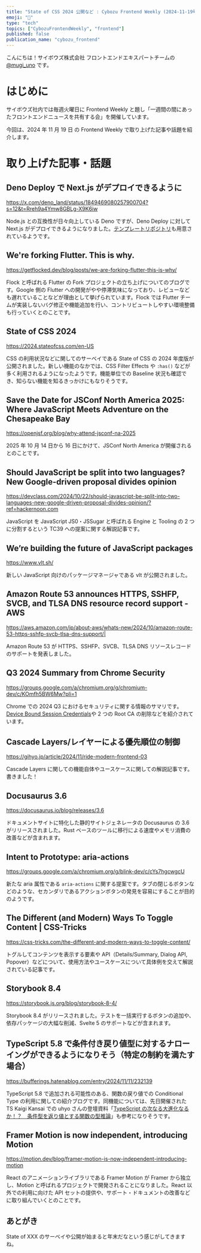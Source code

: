 ```yaml
---
title: "State of CSS 2024 公開など : Cybozu Frontend Weekly (2024-11-19号)"
emoji: "🧣"
type: "tech"
topics: ["CybozuFrontendWeekly", "frontend"]
published: false
publication_name: "cybozu_frontend"
---
```


こんにちは！サイボウズ株式会社 フロントエンドエキスパートチームの [@mugi_uno](https://twitter.com/mugi_uno) です。

# はじめに

サイボウズ社内では毎週火曜日に Frontend Weekly と題し「一週間の間にあったフロントエンドニュースを共有する会」を開催しています。

今回は、2024 年 11 月 19 日 の Frontend Weekly で取り上げた記事や話題を紹介します。

# 取り上げた記事・話題

## Deno Deploy で Next.js がデプロイできるように

https://x.com/deno_land/status/1849469080257900704?s=12&t=Rreh9a4Ymw8GBLg-X9K6iw

Node.js との互換性が日々向上している Deno ですが、Deno Deploy に対して Next.js がデプロイできるようになりました。[テンプレートリポジトリ](https://github.com/nextjs/deploy-deno)も用意されているようです。

## We're forking Flutter. This is why.

https://getflocked.dev/blog/posts/we-are-forking-flutter-this-is-why/

Flock と呼ばれる Flutter の Fork プロジェクトの立ち上げについてのブログです。Google 側の Flutter への開発がやや停滞気味になっており、レビューなども遅れていることなどが理由として挙げられています。Flock では Flutter チームが実装しないバグ修正や機能追加を行い、コントリビュートしやすい環境整備も行っていくとのことです。

## State of CSS 2024

https://2024.stateofcss.com/en-US

CSS の利用状況などに関してのサーベイである State of CSS の 2024 年度版が公開されました。新しい機能のなかでは、CSS Filter Effects や `:has()` などが多く利用されるようになったようです。機能単位での Baseline 状況も確認でき、知らない機能を知るきっかけにもなりそうです。

## Save the Date for JSConf North America 2025: Where JavaScript Meets Adventure on the Chesapeake Bay

https://openjsf.org/blog/why-attend-jsconf-na-2025

2025 年 10 月 14 日から 16 日にかけて、JSConf North America が開催されるとのことです。

## Should JavaScript be split into two languages? New Google-driven proposal divides opinion

https://devclass.com/2024/10/22/should-javascript-be-split-into-two-languages-new-google-driven-proposal-divides-opinion/?ref=hackernoon.com

JavaScript を JavaScript JS0・JSSugar と呼ばれる Engine と Tooling の 2 つに分割するという TC39 への提案に関する解説記事です。

## We’re building the future of JavaScript packages

https://www.vlt.sh/

新しい JavaScript 向けのパッケージマネージャである vlt が公開されました。

## Amazon Route 53 announces HTTPS, SSHFP, SVCB, and TLSA DNS resource record support - AWS

https://aws.amazon.com/jp/about-aws/whats-new/2024/10/amazon-route-53-https-sshfp-svcb-tlsa-dns-support/|

Amazon Route 53 が HTTPS、SSHFP、SVCB、TLSA DNS リソースレコードのサポートを発表しました。

## Q3 2024 Summary from Chrome Security

https://groups.google.com/a/chromium.org/g/chromium-dev/c/KOmfh5BW6Mw?pli=1

Chrome での 2024 Q3 におけるセキュリティに関する情報のサマリです。[Device Bound Session Credentials](https://wicg.github.io/dbsc/)や 2 つの Root CA の削除などを紹介されています。

## Cascade Layers/レイヤーによる優先順位の制御

https://gihyo.jp/article/2024/11/ride-modern-frontend-03

Cascade Layers に関しての機能自体やユースケースに関しての解説記事です。書きました！

## Docusaurus 3.6

https://docusaurus.io/blog/releases/3.6

ドキュメントサイトに特化した静的サイトジェネレータの Docusaurus の 3.6 がリリースされました。Rust ベースのツールに移行による速度やメモリ消費の改善などが含まれます。

## Intent to Prototype: aria-actions

https://groups.google.com/a/chromium.org/g/blink-dev/c/cYs7hgcwgcU

新たな aria 属性である `aria-actions` に関する提案です。タブの閉じるボタンなどのような、セカンダリであるアクションボタンの発見を容易にすることが目的のようです。

## The Different (and Modern) Ways To Toggle Content | CSS-Tricks

https://css-tricks.com/the-different-and-modern-ways-to-toggle-content/

トグルしてコンテンツを表示する要素や API（Details/Summary, Dialog API, Popover）などについて、使用方法やユースケースについて具体例を交えて解説されている記事です。

## Storybook 8.4

https://storybook.js.org/blog/storybook-8-4/

Storybook 8.4 がリリースされました。テストを一括実行するボタンの追加や、依存パッケージの大幅な削減、Svelte 5 のサポートなどが含まれます。

## TypeScript 5.8 で条件付き戻り値型に対するナローイングができるようになりそう（特定の制約を満たす場合）

https://bufferings.hatenablog.com/entry/2024/11/11/232139

TypeScript 5.8 で追加される可能性のある、関数の戻り値での Conditional Type の利用に関しての紹介ブログです。同機能については、先日開催された TS Kaigi Kansai での uhyo さんの登壇資料「[TypeScript の次なる大進化なるか！？　条件型を返り値とする関数の型推論](https://speakerdeck.com/uhyo/typescriptnoci-naruda-jin-hua-naruka-tiao-jian-xing-wofan-rizhi-tosuruguan-shu-noxing-tui-lun)」も参考になりそうです。

## Framer Motion is now independent, introducing Motion

https://motion.dev/blog/framer-motion-is-now-independent-introducing-motion

React のアニメーションライブラリである Framer Motion が Framer から独立し、Motion と呼ばれるプロジェクトで開発されることになりました。React 以外での利用に向けた API セットの提供や、サポート・ドキュメントの改善などに取り組んでいくとのことです。

## あとがき

State of XXX のサーベイや公開が始まると年末だなという感じがしてきますね。
